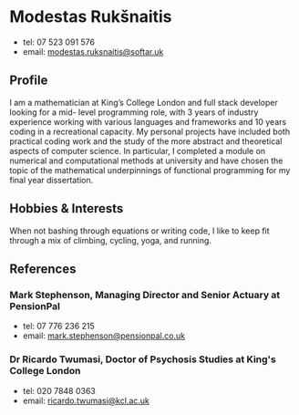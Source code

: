 # Modestas Rukšnaitis
- tel: 07 523 091 576
- email: modestas.ruksnaitis@softar.uk

## Profile

I am a mathematician at King’s College London and full stack developer looking for a mid-
level programming role, with 3 years of industry experience working with various
languages and frameworks and 10 years coding in a recreational capacity.
My personal projects have included both practical coding work and the study of the more
abstract and theoretical aspects of computer science.
In particular, I completed a module on numerical and computational methods at university
and have chosen the topic of the mathematical underpinnings of functional programming
for my final year dissertation.

## Hobbies & Interests

When not bashing through equations or writing code, I like to keep fit through a mix of climbing, cycling, yoga, and running.

## References

### Mark Stephenson, Managing Director and Senior Actuary at PensionPal
- tel: 07 776 236 215
- email: mark.stephenson@pensionpal.co.uk

### Dr Ricardo Twumasi, Doctor of Psychosis Studies at King's College London
- tel: 020 7848 0363
- email: ricardo.twumasi@kcl.ac.uk